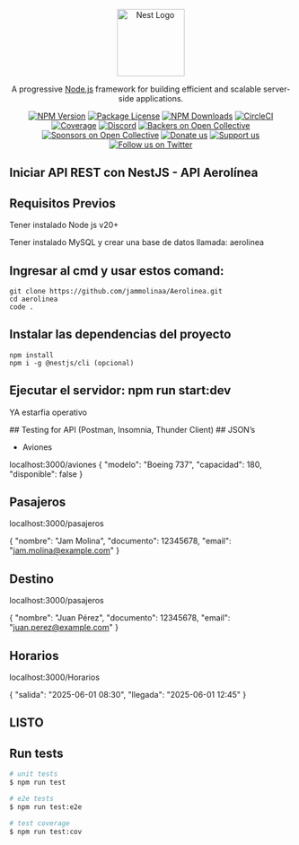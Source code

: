 <p align="center">
  <a href="http://nestjs.com/" target="blank"><img src="https://nestjs.com/img/logo-small.svg" width="120" alt="Nest Logo" /></a>
</p>

[circleci-image]: https://img.shields.io/circleci/build/github/nestjs/nest/master?token=abc123def456
[circleci-url]: https://circleci.com/gh/nestjs/nest

  <p align="center">A progressive <a href="http://nodejs.org" target="_blank">Node.js</a> framework for building efficient and scalable server-side applications.</p>
    <p align="center">
<a href="https://www.npmjs.com/~nestjscore" target="_blank"><img src="https://img.shields.io/npm/v/@nestjs/core.svg" alt="NPM Version" /></a>
<a href="https://www.npmjs.com/~nestjscore" target="_blank"><img src="https://img.shields.io/npm/l/@nestjs/core.svg" alt="Package License" /></a>
<a href="https://www.npmjs.com/~nestjscore" target="_blank"><img src="https://img.shields.io/npm/dm/@nestjs/common.svg" alt="NPM Downloads" /></a>
<a href="https://circleci.com/gh/nestjs/nest" target="_blank"><img src="https://img.shields.io/circleci/build/github/nestjs/nest/master" alt="CircleCI" /></a>
<a href="https://coveralls.io/github/nestjs/nest?branch=master" target="_blank"><img src="https://coveralls.io/repos/github/nestjs/nest/badge.svg?branch=master#9" alt="Coverage" /></a>
<a href="https://discord.gg/G7Qnnhy" target="_blank"><img src="https://img.shields.io/badge/discord-online-brightgreen.svg" alt="Discord"/></a>
<a href="https://opencollective.com/nest#backer" target="_blank"><img src="https://opencollective.com/nest/backers/badge.svg" alt="Backers on Open Collective" /></a>
<a href="https://opencollective.com/nest#sponsor" target="_blank"><img src="https://opencollective.com/nest/sponsors/badge.svg" alt="Sponsors on Open Collective" /></a>
  <a href="https://paypal.me/kamilmysliwiec" target="_blank"><img src="https://img.shields.io/badge/Donate-PayPal-ff3f59.svg" alt="Donate us"/></a>
    <a href="https://opencollective.com/nest#sponsor"  target="_blank"><img src="https://img.shields.io/badge/Support%20us-Open%20Collective-41B883.svg" alt="Support us"></a>
  <a href="https://twitter.com/nestframework" target="_blank"><img src="https://img.shields.io/twitter/follow/nestframework.svg?style=social&label=Follow" alt="Follow us on Twitter"></a>
</p>
 
## Iniciar API REST con NestJS - API Aerolínea

<h2>Requisitos Previos</h2>
<p>Tener instalado Node js v20+</p>
<p>Tener instalado MySQL y crear una base de datos llamada: aerolinea </p>

## Ingresar al cmd y usar estos comand:
```
git clone https://github.com/jammolinaa/Aerolinea.git
cd aerolinea
code .
```

## Instalar las dependencias del proyecto
```
npm install
npm i -g @nestjs/cli (opcional)
```

## Ejecutar el servidor: npm run start:dev
  <p> YA estarfia operativo </p>
## Testing for API (Postman, Insomnia, Thunder Client)
## JSON’s

* Aviones
<p>
  localhost:3000/aviones
{
    "modelo": "Boeing 737",
    "capacidad": 180,
    "disponible": false
}
</p>  


## Pasajeros
localhost:3000/pasajeros

{ 
  "nombre": "Jam Molina",
  "documento": 12345678,
  "email": "jam.molina@example.com"
}

## Destino
localhost:3000/pasajeros

{
  "nombre": "Juan Pérez",
  "documento": 12345678,
  "email": "juan.perez@example.com"
}

## Horarios
localhost:3000/Horarios

{
  "salida": "2025-06-01 08:30",
  "llegada": "2025-06-01 12:45"
}

## LISTO










## Run tests

```bash
# unit tests
$ npm run test

# e2e tests
$ npm run test:e2e

# test coverage
$ npm run test:cov
```


